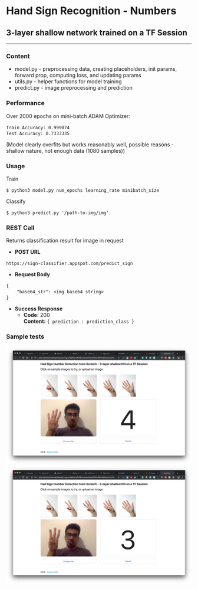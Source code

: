# Hand Sign Recognition - Numbers 
## 3-layer shallow network trained on a TF Session
------
### Content
* model.py - preprocessing data, creating placeholders, init params, forward prop, computing loss, and updating params
* utils.py - helper functions for model training
* predict.py - image preprocessing and prediction

### Performance
Over 2000 epochs on mini-batch ADAM Optimizer:
```
Train Accuracy: 0.999074 
Test Accuracy: 0.7333335 
```
(Model clearly overfits but works reasonably well, possible reasons - shallow nature, not enough data (1080 samples))

### Usage
Train
```
$ python3 model.py num_epochs learning_rate minibatch_size
```
Classify
```
$ python3 predict.py '/path-to-img/img'
```

### REST Call
Returns classification result for image in request 
* **POST URL**
```
https://sign-classifier.appspot.com/predict_sign
```
* **Request Body**
```
{
	"base64_str": <img base64 string>
}
```

* **Success Response**
  * **Code:** 200 <br />
    **Content:** `{ prediction : prediction_class }`

### Sample tests
![Test 1](test1.png)
![Test 1](test2.png)